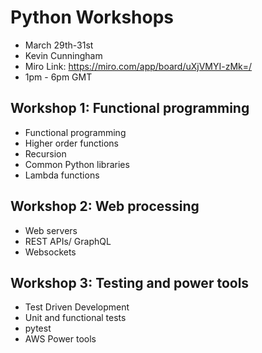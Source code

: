 # Python Workshops

- March 29th-31st
- Kevin Cunningham
- Miro Link: https://miro.com/app/board/uXjVMYI-zMk=/
- 1pm - 6pm GMT

## Workshop 1: Functional programming
- Functional programming
- Higher order functions 
- Recursion
- Common Python libraries
- Lambda functions

## Workshop 2: Web processing
- Web servers
- REST APIs/ GraphQL
- Websockets

## Workshop 3: Testing and power tools
- Test Driven Development
- Unit and functional tests 
- pytest
- AWS Power tools